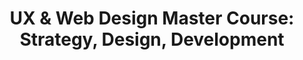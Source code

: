 ---
title: 'UX & Web Design Master Course: Strategy, Design, Development'
intro: 'Learn how to apply User Experience (UX) principles to your website designs, code a variety of sites, and increase sales!'
preview: 1.jpg
institution: Udemy
type: course
cost: Paid
qualification: Certificate of completion
tool:
link: 'https://www.udemy.com/ux-web-design-master-course-strategy-design-development/'
category:
- Online learning
type: Course
---
